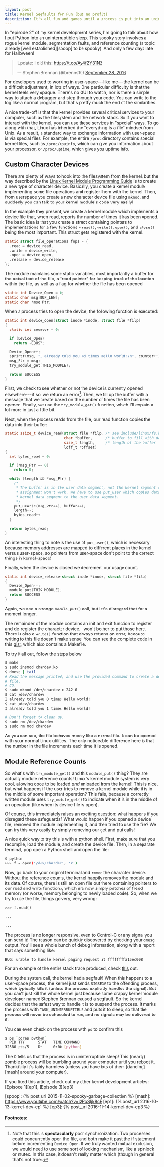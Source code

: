 ```yaml
---
layout: post
title: Kernel Segfaults for Fun (but no profit)
description: It's all fun and games until a process is put into an uninterruptible sleep.
---
```


In "episode 2" of my kernel development series, I'm going to talk about how I
put Python into an uninterruptible sleep. This spooky story involves a rogue
kernel module, segmentation faults, and reference counting (a topic
already [well established][spoop] to be spooky). And only a few days late for
Halloween!

<blockquote class="twitter-tweet" data-lang="en"><p lang="en" dir="ltr">Update: I did this: <a href="https://t.co/Ay4f2Y31NZ">https://t.co/Ay4f2Y31NZ</a></p>&mdash; Stephen Brennan (@brenns10) <a href="https://twitter.com/brenns10/status/780941169136054272">September 28, 2016</a></blockquote>
<script async src="//platform.twitter.com/widgets.js" charset="utf-8"></script>

For developers used to working in user-space---like me---the kernel can be a
difficult adjustment, in lots of ways. One particular difficulty is that the
kernel feels very opaque. There's no GUI to watch, nor is there a simple way to
attach a debugger and step through your code. You can write to the log like a
normal program, but that's pretty much the end of the similarities.

A nice trade-off is that the kernel provides several critical services to your
computer, such as the filesystem and the network stack. So if you want to
interact with the kernel, you can use these services in "special" ways. To go
along with that, Linux has inherited the "everything is a file" mindset from
Unix. As a result, a standard way to exchange information with user-space is via
special files. For example, the entire `/proc` directory contains special kernel
files, such as `/proc/cpuinfo`, which can give you information about your
processor, or `/proc/uptime`, which gives you uptime info.

## Custom Character Devices

There are plenty of ways to hook into the filesystem from the kernel, but the
way described by the [Linux Kernel Module Programming Guide][lkmpg] is to create
a new type of character device. Basically, you create a kernel module
implementing some file operations and register them with the kernel. Then, from
userspace you create a new character device file using `mknod`, and suddenly you
can talk to your kernel module's code very easily!

In the example they present, we create a kernel module which implements a device
file that, when read, reports the number of times it has been opened. The basic
idea is that you create a struct containing pointers to implementations for a
few functions - `read()`, `write()`, `open()`, and `close()` being the most
important. This struct gets registered with the kernel.

```c
static struct file_operations fops = {
  .read = device_read,
  .write = device_write,
  .open = device_open,
  .release = device_release
};
```

The module maintains some static variables, most importantly a buffer for the
actual text of the file, a "read pointer" for keeping track of the location
within the file, as well as a flag for whether the file has been opened.

```c
static int Device_Open = 0;
static char msg[BUF_LEN];
static char *msg_Ptr;
```

When a process tries to open the device, the following function is executed:

```c
static int device_open(struct inode *inode, struct file *filp)
{
  static int counter = 0;

  if (Device_Open)
    return -EBUSY;

  Device_Open++;
  sprintf(msg, "I already told you %d times Hello world!\n", counter++);
  msg_Ptr = msg;
  try_module_get(THIS_MODULE);

  return SUCCESS;
}
```

First, we check to see whether or not the device is currently opened
elsewhere---if so, we return an error[^fn-race]. Then, we fill up the buffer
with a message that we create based on the number of times the file has been
opened. Finally, we use the `try_module_get()` function, which I'll explain a
lot more in just a little bit.

Next, when the process reads from the file, our read function copies the data
into their buffer:

```c
static ssize_t device_read(struct file *filp, /* see include/linux/fs.h   */
                           char *buffer,      /* buffer to fill with data */
                           size_t length,     /* length of the buffer     */
                           loff_t *offset)
{
  int bytes_read = 0;

  if (*msg_Ptr == 0)
    return 0;

  while (length && *msg_Ptr) {
    /*
     * The buffer is in the user data segment, not the kernel segment so "*"
     * assignment won't work. We have to use put_user which copies data from the
     * kernel data segment to the user data segment.
     */
    put_user(*(msg_Ptr++), buffer++);
    length--;
    bytes_read++;
  }

  return bytes_read;
}
```

An interesting thing to note is the use of `put_user()`, which is necessary
because memory addresses are mapped to different places in the kernel versus
user-space, so pointers from user-space don't point to the correct things in
kernel-space!

Finally, when the device is closed we decrement our usage count.

```c
static int device_release(struct inode *inode, struct file *filp)
{
  Device_Open--;
  module_put(THIS_MODULE);
  return SUCCESS;
}
```

Again, we see a strange `module_put()` call, but let's disregard that for a
moment longer.

The remainder of the module contains an init and exit function to register and
de-register the character device. I won't bother to put those here. There is
also a `write()` function that always returns an error, because writing to this
file doesn't make sense. You can see the complete code in this [gist][], which
also contains a Makefile.

To try it all out, follow the steps below:

```bash
$ make
$ sudo insmod chardev.ko
$ dmesg | tail
# Read the message printed, and use the provided command to create a device
# file.
# EG:
$ sudo mknod /dev/chardev c 242 0
$ cat /dev/chardev
I already told you 0 times Hello world!
$ cat /dev/chardev
I already told you 1 times Hello world!

# Don't forget to clean up.
$ sudo rm /dev/chardev
$ sudo rm mod chardev
```

As you can see, the file behaves mostly like a normal file. It can be opened
with your normal Linux utilities. The only noticeable difference here is that
the number in the file increments each time it is opened.

## Module Reference Counts

So what's with `try_module_get()` and this `module_put()` thing? They are
actually module reference counts! Linux's kernel module system is very cool,
allowing code to be loaded *and* unloaded from the kernel! This is nice, but
what happens if the user tries to remove a kernel module while it is in the
middle of some important operation? This fails, because a correctly written
module uses `try_module_get()` to indicate when it is in the middle of an
operation (like when its device file is open).

Of course, this immediately raises an exciting question: what happens if you
disregard these safeguards? What would happen if you opened a device file,
removed the module implementing it, and then tried to use the file? We can try
this very easily by simply removing our get and put calls!

A nice quick way to try this is with a python shell. First, make sure that you
recompile, load the module, and create the device file. Then, in a separate
terminal, pop open a Python shell and open the file:

```bash
$ python
>>> f = open('/dev/chardev', 'r')
```

Now, go back to your original terminal and `rmmod` the character device. Without
the reference counts, the kernel happily removes the module and its data. Of
course, there is still an open file out there containing pointers to our read
and write functions, which are now simply patches of freed memory (or worse,
memory belonging to newly loaded code). So, when we try to use the file, things
go very, very wrong:

```python
>>> f.read()

...

...
```

The process is no longer responsive, even to Control-C or any signal you can
send it! The reason can be quickly discovered by checking your `dmesg` output.
You'll see a whole bunch of debug information, along with a report that says
something like:

```
BUG: unable to handle kernel paging request at ffffffffa15ec008
```

For an example of the entire stack trace produced, check [this][dmesg] out.

During the system call, the kernel had a segfault! When this happens to a
user-space process, the kernel just sends `SIGSEGV` to the offending process,
which typically kills it (unless the process explicitly handles the signal). But
you can't just kill the whole kernel just because some crappy kernel module
developer named Stephen Brennan caused a segfault. So the kernel decides that
the safest way to handle it is to suspend the process. It marks the process with
`TASK_UNINTERRUPTIBLE` and puts it to sleep, so that the process will never be
scheduled to run, and no signals may be delivered to it.

You can even check on the process with `ps` to confirm this:

```bash
$ ps `pgrep python`
  PID TTY      STAT   TIME COMMAND
32580 pts/5    D+     0:00 [python]
```

The `D` tells us that the process is in uninterruptible sleep! This (nearly)
zombie process will be bumbling around your computer until you reboot it.
Thankfully it's fairly harmless (unless you have lots of them [dancing][mash]
around your computer).

If you liked this article, check out my other kernel development
articles: [Episode 1][ep1], [Episode 3][ep3]

[lkmpg]: http://www.tldp.org/LDP/lkmpg/2.6/html/lkmpg.html
[gist]: https://gist.github.com/brenns10/65d1ee6bb8419f96d2ae693eb7a66cc0
[dmesg]: http://hastebin.com/niwawumabo.txt
[spoop]: {% post_url 2015-11-02-spooky-garbage-collection %}
[mash]: https://www.youtube.com/watch?v=l2PoSljk8cE
[ep1]: {% post_url 2016-10-13-kernel-dev-ep1 %}
[ep3]: {% post_url 2016-11-14-kernel-dev-ep3 %}

#### Footnotes:

[^fn-race]:
    Note that this is **spectacularly** poor synchronization. Two processes
    could concurrently open the file, and both make it past the if statement
    before incrementing `Device_Open`. If we truly wanted mutual exclusion, we
    would need to use some sort of locking mechanism, like a spinlock or mutex.
    In this case, it doesn't really matter which (though in general that's not
    true).
